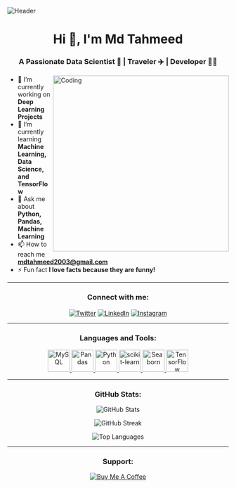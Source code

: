 ![Header](https://media.licdn.com/dms/image/v2/D5616AQFnbdPl4ctPCw/profile-displaybackgroundimage-shrink_350_1400/profile-displaybackgroundimage-shrink_350_1400/0/1731360916161?e=1736985600&v=beta&t=nvPyA5MbKDO8L5j7G75tz6w4HF8nNSAfsb9hgPyOsII)

<h1 align="center">Hi 👋, I'm Md Tahmeed</h1>
<h3 align="center">A Passionate Data Scientist 🌟 | Traveler ✈️ | Developer 👨‍💻</h3>

<img align="right" alt="Coding" width="400" src="https://user-images.githubusercontent.com/55389276/140866485-8fb1c876-9a8f-4d6a-98dc-08c4981eaf70.gif">

- 🔭 I’m currently working on **Deep Learning Projects**  
- 🌱 I’m currently learning **Machine Learning, Data Science, and TensorFlow**  
- 💬 Ask me about **Python, Pandas, Machine Learning**  
- 📫 How to reach me **mdtahmeed2003@gmail.com**  
- ⚡ Fun fact **I love facts because they are funny!**  

---

<h3 align="center">Connect with me:</h3>
<p align="center">
<a href="https://twitter.com/adi0f50" target="blank"><img align="center" src="https://img.shields.io/badge/Twitter-1DA1F2?logo=twitter&logoColor=white&style=for-the-badge" alt="Twitter" /></a>
<a href="https://linkedin.com/in/md-tahmeed-796650273" target="blank"><img align="center" src="https://img.shields.io/badge/LinkedIn-0A66C2?logo=linkedin&logoColor=white&style=for-the-badge" alt="LinkedIn" /></a>
<a href="https://www.instagram.com/its_tahmeed__786?igsh=MWJiemlteTIzdmNuZg==" target="blank"><img align="center" src="https://img.shields.io/badge/Instagram-E4405F?logo=instagram&logoColor=white&style=for-the-badge" alt="Instagram" /></a>
</p>

---

<h3 align="center">Languages and Tools:</h3>
<p align="center"> 
  <a href="https://www.mysql.com/" target="_blank" rel="noreferrer"> <img src="https://img.icons8.com/color/48/000000/mysql-logo.png" alt="MySQL" width="50"/> </a>
  <a href="https://pandas.pydata.org/" target="_blank" rel="noreferrer"> <img src="https://img.icons8.com/ios/50/000000/pandas.png" alt="Pandas" width="50"/> </a>
  <a href="https://www.python.org" target="_blank" rel="noreferrer"> <img src="https://img.icons8.com/color/48/000000/python--v1.png" alt="Python" width="50"/> </a>
  <a href="https://scikit-learn.org/" target="_blank" rel="noreferrer"> <img src="https://upload.wikimedia.org/wikipedia/commons/0/05/Scikit_learn_logo_small.svg" alt="scikit-learn" width="50"/> </a>
  <a href="https://seaborn.pydata.org/" target="_blank" rel="noreferrer"> <img src="https://seaborn.pydata.org/_images/logo-mark-lightbg.svg" alt="Seaborn" width="50"/> </a>
  <a href="https://www.tensorflow.org" target="_blank" rel="noreferrer"> <img src="https://img.icons8.com/color/48/000000/tensorflow.png" alt="TensorFlow" width="50"/> </a>
</p>

---

<h3 align="center">GitHub Stats:</h3>
<p align="center">
  <img src="https://github-readme-stats.vercel.app/api?username=mdtahmeed&show_icons=true&theme=radical" alt="GitHub Stats" />
</p>
<p align="center">
  <img src="https://github-readme-streak-stats.herokuapp.com/?user=mdtahmeed&theme=radical" alt="GitHub Streak" />
</p>
<p align="center">
  <img src="https://github-readme-stats.vercel.app/api/top-langs/?username=mdtahmeed&layout=compact&theme=radical" alt="Top Languages" />
</p>

---

<h3 align="center">Support:</h3>
<p align="center">
<a href="https://www.buymeacoffee.com/mdtahmeed" target="_blank">
<img src="https://img.shields.io/badge/Buy_Me_A_Coffee-F7941E?style=for-the-badge&logo=buy-me-a-coffee&logoColor=white" alt="Buy Me A Coffee">
</a>
</p>

